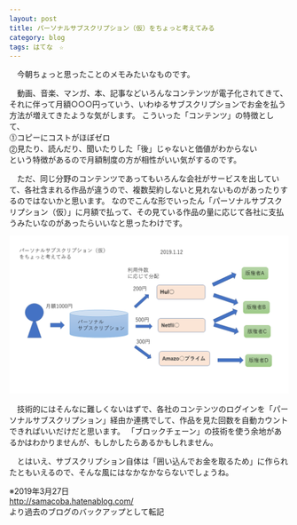 ```yaml
---
layout: post
title: パーソナルサブスクリプション（仮）をちょっと考えてみる
category: blog
tags: はてな　☆
---
```


　今朝ちょっと思ったことのメモみたいなものです。

　動画、音楽、マンガ、本、記事などいろんなコンテンツが電子化されてきて、それに伴って月額○○○円っていう、いわゆるサブスクリプションでお金を払う方法が増えてきたような気がします。
こういった「コンテンツ」の特徴として、  
⓵コピーにコストがほぼゼロ  
⓶見たり、読んだり、聞いたりした「後」じゃないと価値がわからない  
という特徴があるので月額制度の方が相性がいい気がするのです。

　ただ、同じ分野のコンテンツであってもいろんな会社がサービスを出していて、各社含まれる作品が違うので、複数契約しないと見れないものがあったりするのではないかと思います。
なのでこんな形でいったん「パーソナルサブスクリプション（仮）」に月額で払って、その見ている作品の量に応じて各社に支払うみたいなのがあったらいいなと思ったわけです。

![imgae](/images/20190112103934.png)

　技術的にはそんなに難しくないはずで、各社のコンテンツのログインを「パーソナルサブスクリプション」経由か連携でして、作品を見た回数を自動カウントできればいいだけだと思います。
「ブロックチェーン」の技術を使う余地があるかはわかりませんが、もしかしたらあるかもしれません。

　とはいえ、サブスクリプション自体は「囲い込んでお金を取るため」に作られたともいえるので、そんな風にはなかなかならないでしょうね。

※2019年3月27日  
http://samacoba.hatenablog.com/  
より過去のブログのバックアップとして転記